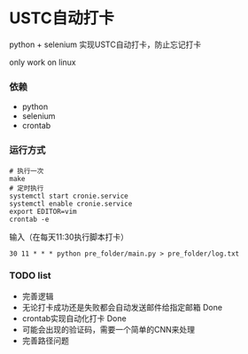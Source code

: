 # USTC自动打卡

python + selenium 实现USTC自动打卡，防止忘记打卡

only work on linux

### 依赖

- python
- selenium
- crontab

### 运行方式

``` shell
# 执行一次
make
# 定时执行
systemctl start cronie.service
systemctl enable cronie.service
export EDITOR=vim
crontab -e
```

输入（在每天11:30执行脚本打卡）

```
30 11 * * * python pre_folder/main.py > pre_folder/log.txt
```

### TODO list

- 完善逻辑
- 无论打卡成功还是失败都会自动发送邮件给指定邮箱    Done
- crontab实现自动化打卡                        Done
- 可能会出现的验证码，需要一个简单的CNN来处理
- 完善路径问题